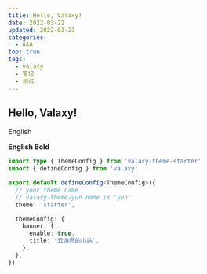 ```yaml
---
title: Hello, Valaxy!
date: 2022-03-22
updated: 2022-03-23
categories:
  - AAA
top: true
tags:
  - valaxy
  - 笔记
  - 测试
---
```


## Hello, Valaxy!

English

**English Bold**

```ts
import type { ThemeConfig } from 'valaxy-theme-starter'
import { defineConfig } from 'valaxy'

export default defineConfig<ThemeConfig>({
  // your theme name
  // valaxy-theme-yun name is 'yun'
  theme: 'starter',

  themeConfig: {
    banner: {
      enable: true,
      title: '云游君的小站',
    },
  },
})
```
